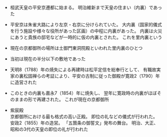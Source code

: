 - 桓武天皇の平安京遷都に始まる。
明治維新まで天皇の住まい（内裏）であった

- 平安京は朱雀大路により左京・右京に分けられていた。
大内裏（国家的儀式を行う施設や様々な役所があった区画）の中程に内裏があった。
内裏は火災にあうと貴族の邸宅などが一時的に仮の内裏とされた。
これを里内裏という

- 現在の京都御所の場所は土御門東洞院殿といわれた里内裏のひとつ

- 当初は現在の半分以下の敷地であった

- 天明8（1788）年の焼失による再建時は松平定信を総奉行として、
有職故実家の裏松固禅らの考証により、平安の古制に従った御殿が寛政2（1790）年に造営された

- このときの内裏も嘉永7（1854）年に焼失し、
翌年に寛政時の内裏がほぼそのままの形で再建された。
これが現在の京都御所

- 紫宸殿  
京都御所における最も格式の高い正殿。
即位の礼などの儀式が行われた。
安政2（1855）年の造営。
「五箇条の御誓文」発布の舞台。
明治、大正、昭和の3代の天皇の即位の礼が行われた